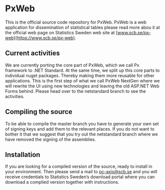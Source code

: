 # PxWeb
This is the official source code repository for PxWeb. PxWeb is a web application for dissemination of statistical tables please read more abou it at the official web page on Statistics Sweden web site at [www.scb.se/px-web](https://www.scb.se/px-web).

## Current activities
We are currently porting the core part of PxWeb, which we call Px framework to .NET Standard. At the same time, we split up this core parts to individual nuget packages. Thereby making them more reusable for other applications. This is the first step of what we call PxWeb NextGen where we will rewrite the UI using new technologies and leaving the old ASP.NET Web Forms behind.
Please head over to the netstandard branch to see the activities.

## Compiling the source
To be able to compile the master branch you have to generate your own set of signing keys and add them to the relevant places. If you do not want to bother it that we suggest that you try out the netstandard branch where we have removed the signing of the assemblies.

## Installation
If you are looking for a compiled version of the source, ready to install in your environment. Then please send a mail to [pc-axis@scb.se](mailto:pc-axis@scb.se?subject=Access%20to%20download%20portal) and you will receive credentials to Statistics Sweden’s download portal where you can download a complied version together with instructions.
